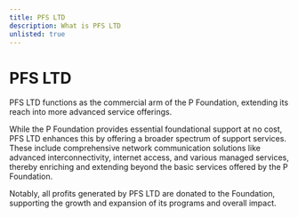 ```yaml
---
title: PFS LTD
description: What is PFS LTD
unlisted: true
---
```


# PFS LTD

PFS LTD functions as the commercial arm of the P Foundation, extending its reach into more advanced service offerings.

While the P Foundation provides essential foundational support at no cost, PFS LTD enhances this by offering a broader spectrum of support services. These include comprehensive network communication solutions like advanced interconnectivity, internet access, and various managed services, thereby enriching and extending beyond the basic services offered by the P Foundation.

Notably, all profits generated by PFS LTD are donated to the Foundation, supporting the growth and expansion of its programs and overall impact.
